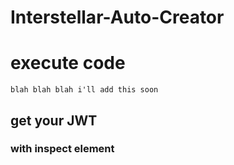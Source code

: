 # Interstellar-Auto-Creator

# execute code
```
blah blah blah i'll add this soon
```

## get your JWT

### with inspect element

